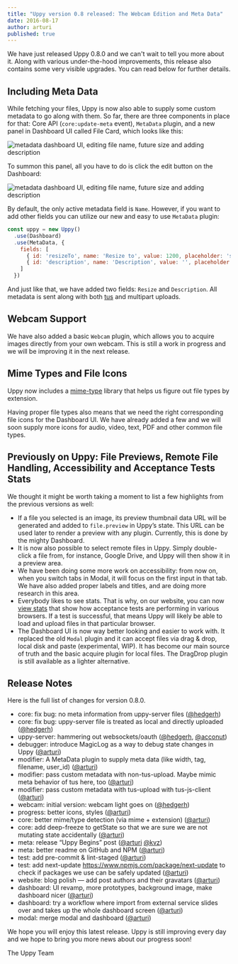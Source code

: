 ```yaml
---
title: "Uppy version 0.8 released: The Webcam Edition and Meta Data"
date: 2016-08-17
author: arturi
published: true
---
```


We have just released Uppy 0.8.0 and we can't wait to tell you more about it. Along with various under-the-hood improvements, this release also contains some very visible upgrades. You can read below for further details.

## Including Meta Data

While fetching your files, Uppy is now also able to supply some custom metadata to go along with them. So far, there are three components in place for that: Core API (`core:update-meta` event), `MetaData` plugin, and a new panel in Dashboard UI called File Card, which looks like this:

<img alt="metadata dashboard UI, editing file name, future size and adding description" src="/images/blog/0.8/metadata-dashboard.jpg" class="border">

<!-- more -->

To summon this panel, all you have to do is click the edit button on the Dashboard:

<img alt="metadata dashboard UI, editing file name, future size and adding description" src="/images/blog/0.8/uppy-dashboard-ui.jpg" class="border">

By default, the only active metadata field is `Name`. However, if you want to add other fields you can utilize our new and easy to use `MetaData` plugin:

```javascript
const uppy = new Uppy()
  .use(Dashboard)
  .use(MetaData, {
    fields: [
      { id: 'resizeTo', name: 'Resize to', value: 1200, placeholder: 'specify future image size' },
      { id: 'description', name: 'Description', value: '', placeholder: 'describe what the file is for' }
    ]
  })
```

And just like that, we have added two fields: `Resize` and `Description`. All metadata is sent along with both [tus](http://tus.io) and multipart uploads.

## Webcam Support

We have also added a basic `Webcam` plugin, which allows you to acquire images directly from your own webcam. This is still a work in progress and we will be improving it in the next release.

## Mime Types and File Icons

Uppy now includes a [mime-type](https://www.npmjs.com/package/mime-types) library that helps us figure out file types by extension.

Having proper file types also means that we need the right corresponding file icons for the Dashboard UI. We have already added a few and we will soon supply more icons for audio, video, text, PDF and other common file types.

## Previously on Uppy: File Previews, Remote File Handling, Accessibility and Acceptance Tests Stats

We thought it might be worth taking a moment to list a few highlights from the previous versions as well:

* If a file you selected is an image, its preview thumbnail data URL will be generated and added to `file.preview` in Uppy’s state. This URL can be used later to render a preview with any plugin. Currently, this is done by the mighty Dashboard.
* It is now also possible to select remote files in Uppy. Simply double-click a file from, for instance, Google Drive, and Uppy will then show it in a preview area.
* We have been doing some more work on accessibility: from now on, when you switch tabs in Modal, it will focus on the first input in that tab. We have also added proper labels and titles, and are doing more research in this area.
* Everybody likes to see stats. That is why, on our website, you can now [view stats](http://uppy.io/stats) that show how acceptance tests are performing in various browsers. If a test is successful, that means Uppy will likely be able to load and upload files in that particular browser.
* The Dashboard UI is now way better looking and easier to work with. It replaced the old `Modal` plugin and it can accept files via drag & drop, local disk and paste (experimental, WIP). It has become our main source of truth and the basic acquire plugin for local files. The DragDrop plugin is still available as a lighter alternative.

## Release Notes

Here is the full list of changes for version 0.8.0.

- core: fix bug: no meta information from uppy-server files ([@hedgerh](https://github.com/hedgerh))
- core: fix bug: uppy-server file is treated as local and directly uploaded ([@hedgerh](https://github.com/hedgerh))
- uppy-server: hammering out websockets/oauth ([@hedgerh](https://github.com/hedgerh), [@acconut](https://github.com/acconut))
- debugger: introduce MagicLog as a way to debug state changes in Uppy ([@arturi](https://github.com/arturi))
- modifier: A MetaData plugin to supply meta data (like width, tag, filename, user_id) ([@arturi](https://github.com/arturi))
- modifier: pass custom metadata with non-tus-upload. Maybe mimic meta behavior of tus here, too ([@arturi](https://github.com/arturi))
- modifier: pass custom metadata with tus-upload with tus-js-client ([@arturi](https://github.com/arturi))
- webcam: initial version: webcam light goes on ([@hedgerh](https://github.com/hedgerh))
- progress: better icons, styles ([@arturi](https://github.com/arturi))
- core: better mime/type detection (via mime + extension) ([@arturi](https://github.com/arturi))
- core: add deep-freeze to getState so that we are sure we are not mutating state accidentally ([@arturi](https://github.com/arturi))
- meta: release “Uppy Begins” post ([@arturi](https://github.com/arturi) [@kvz](https://github.com/kvz))
- meta: better readme on GitHub and NPM ([@arturi](https://github.com/arturi))
- test: add pre-commit & lint-staged ([@arturi](https://github.com/arturi))
- test: add next-update <https://www.npmjs.com/package/next-update> to check if packages we use can be safely updated ([@arturi](https://github.com/arturi))
- website: blog polish — add post authors and their gravatars ([@arturi](https://github.com/arturi))
- dashboard: UI revamp, more prototypes, background image, make dashboard nicer ([@arturi](https://github.com/arturi))
- dashboard: try a workflow where import from external service slides over and takes up the whole dashboard screen ([@arturi](https://github.com/arturi))
- modal: merge modal and dashboard ([@arturi](https://github.com/arturi))

We hope you will enjoy this latest release. Uppy is still improving every day and we hope to bring you more news about our progress soon!

The Uppy Team
